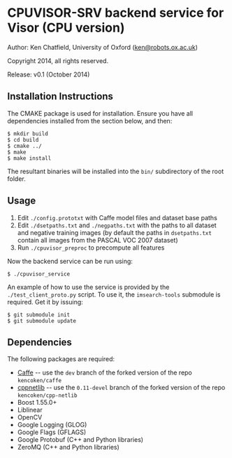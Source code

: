 CPUVISOR-SRV backend service for Visor (CPU version)
====================================================

Author: Ken Chatfield, University of Oxford (ken@robots.ox.ac.uk)

Copyright 2014, all rights reserved.

Release: v0.1 (October 2014)

Installation Instructions
-------------------------
The CMAKE package is used for installation. Ensure you have all dependencies
installed from the section below, and then:

    $ mkdir build
    $ cd build
    $ cmake ../
    $ make
    $ make install

The resultant binaries will be installed into the `bin/` subdirectory of the
root folder.

Usage
-----

 1. Edit `./config.prototxt` with Caffe model files and dataset base paths
 2. Edit `./dsetpaths.txt` and `./negpaths.txt` with the paths to all dataset and
    negative training images (by default the paths in `dsetpaths.txt` contain all
    images from the PASCAL VOC 2007 dataset)
 3. Run `./cpuvisor_preproc` to precompute all features

Now the backend service can be run using:

    $ ./cpuvisor_service

An example of how to use the service is provided by the `./test_client_proto.py`
script. To use it, the `imsearch-tools` submodule is required. Get it by issuing:

    $ git submodule init
    $ git submodule update

Dependencies
------------
The following packages are required:

 + [Caffe](https://github.com/kencoken/caffe) -- use the `dev` branch of the
   forked version of the repo `kencoken/caffe`
 + [cppnetlib](https://github.com/kencoken/cpp-netlib) -- use the `0.11-devel`
   branch of the forked version of the repo `kencoken/cpp-netlib`
 + Boost 1.55.0+
 + Liblinear
 + OpenCV
 + Google Logging (GLOG)
 + Google Flags (GFLAGS)
 + Google Protobuf (C++ and Python libraries)
 + ZeroMQ (C++ and Python libraries)
